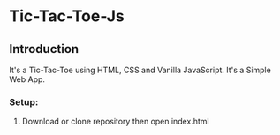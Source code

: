 # Tic-Tac-Toe-Js

## Introduction
It's a Tic-Tac-Toe using HTML, CSS and Vanilla JavaScript. It's a Simple Web App. 

### Setup:

1. Download or clone repository then open index.html

